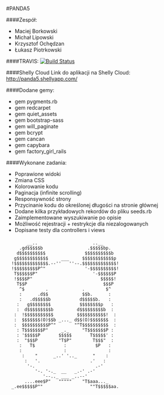 #PANDA5

####Zespół:
* Maciej Borkowski
* Michał Lipowski
* Krzysztof Ochędzan
* Łukasz Piotrkowski

####TRAVIS:
[![Build Status](https://travis-ci.org/lipek92/PANDA5.svg?branch=master)](https://travis-ci.org/lipek92/PANDA5)

####Shelly Cloud
Link do aplikacji na Shelly Cloud: http://panda5.shellyapp.com/

####Dodane gemy:
* gem pygments.rb
* gem redcarpet
* gem quiet_assets
* gem bootstrap-sass
* gem will_paginate
* gem bcrypt
* gem cancan
* gem capybara
* gem factory_girl_rails

####Wykonane zadania:
* Poprawione widoki
* Zmiana CSS
* Kolorowanie kodu
* Paginacja (infinite scrolling)
* Responsywność strony
* Przycinanie kodu do określonej długości na stronie głównej
* Dodane kilka przykładowych rekordów do pliku seeds.rb
* Zaimplementowane wyszukiwanie po opisie
* Możliwość rejestracji + restrykcje dla niezalogowanych
* Dopisane testy dla controllers i views

####
            __..                     ..__              
         .gd$$$$$b                 .$$$$$bp.           
        d$$$$$$$$$$               $$$$$$$$$$b          
       g$$$$$$$$$$$$     ___     $$$$$$$$$$$$p         
      !$$$$$$$$$$$$$.--''   ''--.$$$$$$$$$$$$$!        
      !$$$$$$$$$P^"               '-$$$$$$$$$$!        
       T$$$$$$P"                     '-$$$$$$P         
       !$$$$P"                          $$$$$!         
        T$$P                             $$$P          
         ^$        .             .        $^           
         :      .d$$             $$b.      :           
         :   .d$$$$$b           d$$$$$b.   :           
        :   g$$$$$$$$           $$$$$$$$p   :          
        :  d$$$$$$$$$b         d$$$$$$$$$b  :          
       :  !$$$$$$$$$$$         $$$$$$$$$$$!  :         
       :  $$$$$$$(O)$$b _..._ d$$(O)$$$$$$$  :         
       :  $$$$$$$$$$P^"       "^T$$$$$$$$$$  :         
        : T$$$$$$$P"     _._     "T$$$$$$$P :          
        : '$$$$$P       $$$$$       T$$$$$' :          
        :  "$$$P        "T$P"        T$$$"  :          
         :   T$           :           $P   :           
         :                :                :           
          :    "      _..' '.._      "    :            
           :   '.                   .'   :             
            '-.                       .-'              
               '-. '-._  __   _.-' .-'                 
                  '--.._ ___ _..--'                    
           ....eee$P"   """""    "T$aaa..._             
      _.ee$$$$$P""                  ""T$$$$$aa.
